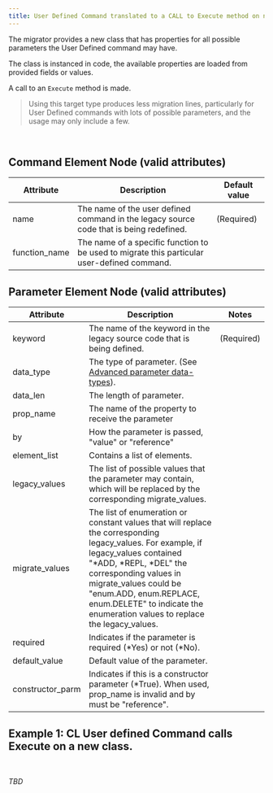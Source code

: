 ```yaml
---
title: User Defined Command translated to a CALL to Execute method on new Class.
---
```


The migrator provides a new class that has properties for all possible parameters the User Defined command may have.

The class is instanced in code, the available properties are loaded from provided fields or values.

A call to an `Execute` method is made.

>Using this target type produces less migration lines, particularly for User Defined commands with lots of possible parameters, and the usage may only include a few.


<br>

## Command Element Node (valid attributes)

| Attribute | Description | Default value |
| --- | --- | --- |   
| name          | The name of the user defined command in the legacy source code that is being redefined. | (Required)
| function_name | The name of a specific function to be used to migrate this particular user-defined command. | |


## Parameter Element Node (valid attributes)

| Attribute | Description | Notes |
| --- | --- | --- |   
| keyword         | The name of the keyword in the legacy source code that is being defined. | (Required)
| data_type       | The type of parameter. (See [Advanced parameter data-types](/manuals/cocoon/cl-user-def-schema.html#advanced-parameter-data-types)). |
| data_len        | The length of parameter. |
| prop_name       | The name of the property to receive the parameter | 
| by              | How the parameter is passed, "value" or "reference" |
| element_list    | Contains a list of elements. |
| legacy_values   | The list of possible values that the parameter may contain, which will be replaced by the corresponding migrate_values.
| migrate_values  | The list of enumeration or constant values that will replace the corresponding legacy_values. For example, if legacy_values contained "*ADD, *REPL, *DEL" the corresponding values in migrate_values could be "enum.ADD, enum.REPLACE, enum.DELETE" to indicate the enumeration values to replace the legacy_values. |
| required        | Indicates if the parameter is required (*Yes) or not (*No). |
| default_value   | Default value of the parameter. |
| constructor_parm | Indicates if this is a constructor parameter (*True). When used, prop_name is invalid and by must be "reference". |

## Example 1: CL User defined Command calls Execute on a new class.

<br>

*TBD*
